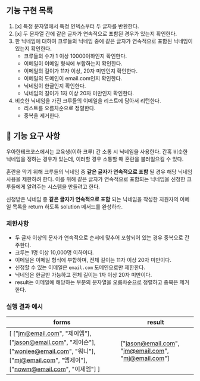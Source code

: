 ## 기능 구현 목록
1. [x] 특정 문자열에서 특정 인덱스부터 두 글자를 반환한다.
2. [x] 두 문자열 간에 같은 글자가 연속적으로 포함된 경우가 있는지 확인한다.
3. 한 닉네임에 대하여 크루들의 닉네임 중에 같은 글자가 연속적으로 포함된 닉네임이 있는지 확인한다.
   - 크루들의 수가 1 이상 10000이하인지 확인한다.
   - 이메일이 이메일 형식에 부합하는지 확인한다.
   - 이메일의 길이가 11자 이상, 20자 미만인지 확인한다.
   - 이메일의 도메인이 email.com인지 확인한다.
   - 닉네임이 한글인지 확인한다.
   - 닉네임의 길이가 1자 이상 20자 미만인지 확인한다.
4. 비슷한 닉네임을 가진 크루들의 이메일을 리스트에 담아서 리턴한다.
   - 리스트를 오름차순으로 정렬한다.
   - 중복을 제거한다.
## 🚀 기능 요구 사항

우아한테크코스에서는 교육생(이하 크루) 간 소통 시 닉네임을 사용한다. 간혹 비슷한 닉네임을 정하는 경우가 있는데, 이러할 경우 소통할 때 혼란을 불러일으킬 수 있다.

혼란을 막기 위해 크루들의 닉네임 중 **같은 글자가 연속적으로 포함** 될 경우 해당 닉네임 사용을 제한하려 한다. 이를 위해 같은 글자가 연속적으로 포함되는 닉네임을 신청한 크루들에게 알려주는 시스템을 만들려고 한다.


신청받은 닉네임 중 **같은 글자가 연속적으로 포함** 되는 닉네임을 작성한 지원자의 이메일 목록을 return 하도록 solution 메서드를 완성하라.

### 제한사항

- 두 글자 이상의 문자가 연속적으로 순서에 맞추어 포함되어 있는 경우 중복으로 간주한다.
- 크루는 1명 이상 10,000명 이하이다.
- 이메일은 이메일 형식에 부합하며, 전체 길이는 11자 이상 20자 미만이다.
- 신청할 수 있는 이메일은 `email.com` 도메인으로만 제한한다.
- 닉네임은 한글만 가능하고 전체 길이는 1자 이상 20자 미만이다.
- result는 이메일에 해당하는 부분의 문자열을 오름차순으로 정렬하고 중복은 제거한다.

### 실행 결과 예시

| forms | result |
| --- | --- |
| [ ["jm@email.com", "제이엠"], ["jason@email.com", "제이슨"], ["woniee@email.com", "워니"], ["mj@email.com", "엠제이"], ["nowm@email.com", "이제엠"] ] | ["jason@email.com", "jm@email.com", "mj@email.com"] |
